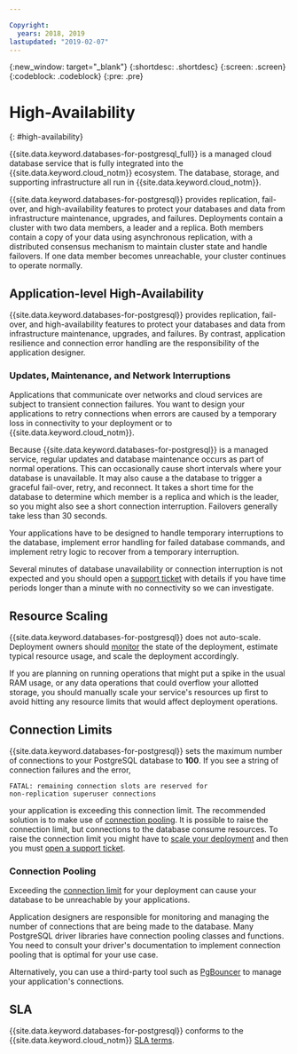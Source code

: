 ```yaml
---

Copyright:
  years: 2018, 2019
lastupdated: "2019-02-07"
---
```


{:new_window: target="_blank"}
{:shortdesc: .shortdesc}
{:screen: .screen}
{:codeblock: .codeblock}
{:pre: .pre}

# High-Availability
{: #high-availability}

{{site.data.keyword.databases-for-postgresql_full}} is a managed cloud database service that is fully integrated into the {{site.data.keyword.cloud_notm}} ecosystem. The database, storage, and supporting infrastructure all run in {{site.data.keyword.cloud_notm}}.

{{site.data.keyword.databases-for-postgresql}} provides replication, fail-over, and high-availability features to protect your databases and data from infrastructure maintenance, upgrades, and failures. Deployments contain a cluster with two data members, a leader and a replica. Both members contain a copy of your data using asynchronous replication, with a distributed consensus mechanism to maintain cluster state and handle failovers. If one data member becomes unreachable, your cluster continues to operate normally.

## Application-level High-Availability

{{site.data.keyword.databases-for-postgresql}} provides replication, fail-over, and high-availability features to protect your databases and data from infrastructure maintenance, upgrades, and failures. By contrast, application resilience and connection error handling are the responsibility of the application designer. 

### Updates, Maintenance, and Network Interruptions

Applications that communicate over networks and cloud services are subject to transient connection failures. You want to design your applications to retry connections when errors are caused by a temporary loss in connectivity to your deployment or to {{site.data.keyword.cloud_notm}}.

Because {{site.data.keyword.databases-for-postgresql}} is a managed service, regular updates and database maintenance occurs as part of normal operations. This can occasionally cause short intervals where your database is unavailable. It may also cause a the database to trigger a graceful fail-over, retry, and reconnect. It takes a short time for the database to determine which member is a replica and which is the leader, so you might also see a short connection interruption. Failovers generally take less than 30 seconds.

Your applications have to be designed to handle temporary interruptions to the database, implement error handling for failed database commands, and implement retry logic to recover from a temporary interruption.

Several minutes of database unavailability or connection interruption is not expected and you should open a [support ticket](https://cloud.ibm.com/unifiedsupport/cases/add) with details if you have time periods longer than a minute with no connectivity so we can investigate.

## Resource Scaling

{{site.data.keyword.databases-for-postgresql}} does not auto-scale. Deployment owners should [monitor](./reference-monitoring.html) the state of the deployment, estimate typical resource usage, and scale the deployment accordingly.

If you are planning on running operations that might put a spike in the usual RAM usage, or any data operations that could overflow your allotted storage, you should manually scale your service's resources up first to avoid hitting any resource limits that would affect deployment operations.

## Connection Limits 

{{site.data.keyword.databases-for-postgresql}} sets the maximum number of connections to your PostgreSQL database to **100**. If you see a string of connection failures and the error,
```
FATAL: remaining connection slots are reserved for
non-replication superuser connections
```
your application is exceeding this connection limit. The recommended solution is to make use of [connection pooling](#connection-pooling). It is possible to raise the connection limit, but connections to the database consume resources. To raise the connection limit you might have to [scale your deployment](./dashboard-settings.html#scaling-resources) and then you must [open a support ticket](https://cloud.ibm.com/unifiedsupport/cases/add). 

### Connection Pooling

Exceeding the [connection limit](#connection-limits) for your deployment can cause your database to be unreachable by your applications.

Application designers are responsible for monitoring and managing the number of connections that are being made to the database. Many PostgreSQL driver libraries have connection pooling classes and functions. You need to consult your driver's documentation to implement connection pooling that is optimal for your use case.

Alternatively, you can use a third-party tool such as [PgBouncer](https://pgbouncer.github.io/) to manage your application's connections.

## SLA

{{site.data.keyword.databases-for-postgresql}} conforms to the {{site.data.keyword.cloud_notm}} [SLA terms](https://cloud.ibm.com/docs/overview/zero_downtime.html#SLAs).

